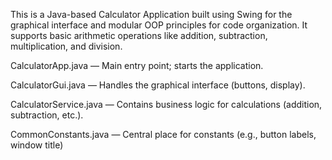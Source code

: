 This is a Java-based Calculator Application built using Swing for the graphical interface and modular OOP principles for code organization.
It supports basic arithmetic operations like addition, subtraction, multiplication, and division.

CalculatorApp.java — Main entry point; starts the application.

CalculatorGui.java — Handles the graphical interface (buttons, display).

CalculatorService.java — Contains business logic for calculations (addition, subtraction, etc.).

CommonConstants.java — Central place for constants (e.g., button labels, window title)
